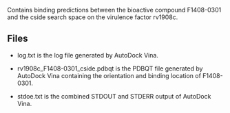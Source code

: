 Contains binding predictions between the bioactive compound F1408-0301 and the cside search space on the virulence factor rv1908c.

## Files

- log.txt is the log file generated by AutoDock Vina.

- rv1908c_F1408-0301_cside.pdbqt is the PDBQT file generated by AutoDock Vina containing the orientation and binding location of F1408-0301.

- stdoe.txt is the combined STDOUT and STDERR output of AutoDock Vina.

